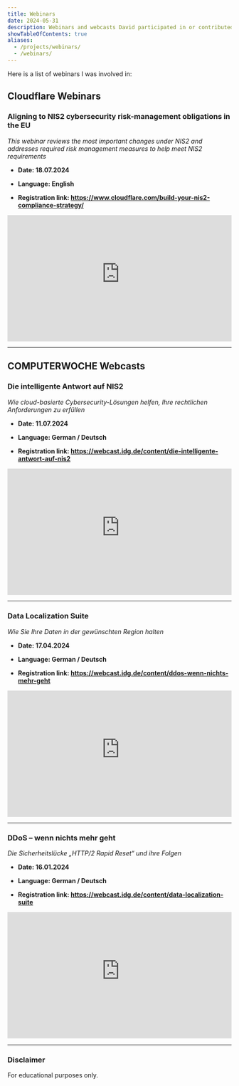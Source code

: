 ```yaml
---
title: Webinars
date: 2024-05-31
description: Webinars and webcasts David participated in or contributed to.
showTableOfContents: true
aliases:
  - /projects/webinars/
  - /webinars/
---
```


Here is a list of webinars I was involved in:

## Cloudflare Webinars

### Aligning to NIS2 cybersecurity risk-management obligations in the EU

_This webinar reviews the most important changes under NIS2 and addresses required risk management measures to help meet NIS2 requirements_

- **Date: 18.07.2024**

- **Language: English**

- **Registration link: https://www.cloudflare.com/build-your-nis2-compliance-strategy/**

<div style="position: relative; padding-top: 56.25%;">
  <iframe
    src="https://customer-px4ru5rucxtgoo68.cloudflarestream.com/1e39b330eae682ca6870d011449bfbc9/iframe?poster=https%3A%2F%2Fcustomer-px4ru5rucxtgoo68.cloudflarestream.com%2F1e39b330eae682ca6870d011449bfbc9%2Fthumbnails%2Fthumbnail.jpg%3Ftime%3D%26height%3D600"
    loading="lazy"
    style="border: none; position: absolute; top: 0; left: 0; height: 100%; width: 100%;"
    allow="accelerometer; gyroscope; autoplay; encrypted-media; picture-in-picture;"
    allowfullscreen="true"
  ></iframe>
</div>

---

## COMPUTERWOCHE Webcasts

### Die intelligente Antwort auf NIS2

_Wie cloud-basierte Cybersecurity-Lösungen helfen, Ihre rechtlichen Anforderungen zu erfüllen_

- **Date: 11.07.2024**

- **Language: German / Deutsch**

- **Registration link: https://webcast.idg.de/content/die-intelligente-antwort-auf-nis2**

<div style="position: relative; padding-top: 56.25%;">
  <iframe
    src="https://customer-px4ru5rucxtgoo68.cloudflarestream.com/5c3789907e15c004ce705028b02575aa/iframe?poster=https%3A%2F%2Fcustomer-px4ru5rucxtgoo68.cloudflarestream.com%2F5c3789907e15c004ce705028b02575aa%2Fthumbnails%2Fthumbnail.jpg%3Ftime%3D%26height%3D600"
    loading="lazy"
    style="border: none; position: absolute; top: 0; left: 0; height: 100%; width: 100%;"
    allow="accelerometer; gyroscope; autoplay; encrypted-media; picture-in-picture;"
    allowfullscreen="true"
  ></iframe>
</div>

---

### Data Localization Suite

_Wie Sie Ihre Daten in der gewünschten Region halten_

- **Date: 17.04.2024**

- **Language: German / Deutsch**

- **Registration link: https://webcast.idg.de/content/ddos-wenn-nichts-mehr-geht**

<div style="position: relative; padding-top: 56.25%;">
  <iframe
    src="https://customer-px4ru5rucxtgoo68.cloudflarestream.com/3075da69da039057c17af9e6b115130d/iframe?poster=https%3A%2F%2Fcustomer-px4ru5rucxtgoo68.cloudflarestream.com%2F3075da69da039057c17af9e6b115130d%2Fthumbnails%2Fthumbnail.jpg%3Ftime%3D%26height%3D600"
    loading="lazy"
    style="border: none; position: absolute; top: 0; left: 0; height: 100%; width: 100%;"
    allow="accelerometer; gyroscope; autoplay; encrypted-media; picture-in-picture;"
    allowfullscreen="true"
  ></iframe>
</div>

---

### DDoS – wenn nichts mehr geht

_Die Sicherheitslücke „HTTP/2 Rapid Reset“ und ihre Folgen_

- **Date: 16.01.2024**

- **Language: German / Deutsch**

- **Registration link: https://webcast.idg.de/content/data-localization-suite**

<div style="position: relative; padding-top: 56.25%;">
  <iframe
    src="https://customer-px4ru5rucxtgoo68.cloudflarestream.com/017ebe02ddb981b926da5e78aff5b50f/iframe?poster=https%3A%2F%2Fcustomer-px4ru5rucxtgoo68.cloudflarestream.com%2F017ebe02ddb981b926da5e78aff5b50f%2Fthumbnails%2Fthumbnail.jpg%3Ftime%3D%26height%3D600"
    loading="lazy"
    style="border: none; position: absolute; top: 0; left: 0; height: 100%; width: 100%;"
    allow="accelerometer; gyroscope; autoplay; encrypted-media; picture-in-picture;"
    allowfullscreen="true"
  ></iframe>
</div>

---

### Disclaimer

For educational purposes only.
